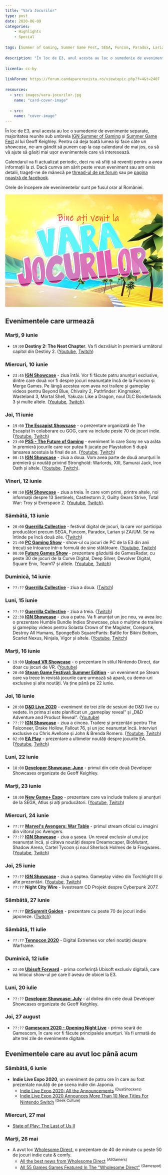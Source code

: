 ```yaml
---
title: "Vara Jocurilor"
type: post
date: 2020-06-09
categories:
    - Highlights
    - Special

tags: [Summer of Gaming, Summer Game Fest, SEGA, Funcom, Paradox, Larian, "ZA/UM", Steam, Blizzard, World of Warcraft, "Marvel's Avengers", EA, The Escapist, IGN, GOG, Atlus, Digital Extremes, Warframe, Ubisoft, Sony, Gamescom]

description: "În loc de E3, anul acesta au loc o sumedenie de evenimente separate, majoritatea reunite sub umbrela IGN Summer of Gaming și Summer Game Fest al lui Geoff Keighley. Pentru că deja toată lumea își face câte un *showcase*, ne-am gândit să punem cap la cap calendarul de mai jos, ca să vă ajute să găsiți mai ușor evenimentele care vă interesează. Calendarul va fi actualizat periodic, deci nu vă sfiiți să reveniți pentru a avea informații la zi"

licenta: cc-by

linkForum: https://forum.candaparerevista.ro/viewtopic.php?f=4&t=2407

resources:
  - src: images/vara-jocurilor.jpg
    name: "card-cover-image"

  - src:
    name: "cover-image"
---
```


În loc de E3, anul acesta au loc o sumedenie de evenimente separate, majoritatea reunite sub umbrela [IGN Summer of Gaming](https://www.ign.com/articles/summer-of-gaming-live-stream-schedule-games-list) și [Summer Game Fest](https://www.summergamefest.com) al lui Geoff Keighley. Pentru că deja toată lumea își face câte un *showcase*, ne-am gândit să punem cap la cap calendarul de mai jos, ca să vă ajute să găsiți mai ușor evenimentele care vă interesează.

Calendarul va fi actualizat periodic, deci nu vă sfiiți să reveniți pentru a avea informații la zi. Dacă cumva am sărit peste vreun eveniment sau am omis detalii, trageți-ne de mânecă pe [thread-ul de pe forum](https://forum.candaparerevista.ro/viewtopic.php?f=4&t=2407) sau pe [pagina noastră de facebook](https://www.facebook.com/comunitatealevel/).

Orele de începere ale evenimentelor sunt pe fusul orar al României.

![](images/vara-jocurilor.jpg)

## Evenimentele care urmează

### Marți, 9 iunie

* `19:00` **Destiny 2: The Next Chapter**. Va fi dezvăluit în premieră următorul capitol din Destiny 2. ([Youtube](https://www.youtube.com/user/Bungie), [Twitch](https://www.twitch.tv/bungie))

### Miercuri, 10 iunie

* `23:45` **[IGN Showcase](https://www.ign.com/articles/summer-of-gaming-live-stream-schedule-games-list)** - ziua întâi. Vor fi făcute patru anunțuri exclusive, dintre care două vor fi despre jocuri neanunțate încă de la Funcom și Merge Games. Pe lângă acestea vom avea noi trailere și gameplay videos pentru Beyond Blue, Chivalry 2, Pathfinder: Kingmaker, Wasteland 3, Mortal Shell, Yakuza: Like a Dragon, noul DLC Borderlands 3 și multe altele. ([Youtube](https://www.youtube.com/watch?v=-GP6g5m_P7w), [Twitch](https://www.twitch.tv/ign)).

### Joi, 11 iunie

* `19:00` **[The Escapist Showcase](https://www.escapistmagazine.com/v2/announcing-the-escapist-indie-showcase-premiering-on-june-11/)** - o prezentare organizată de The Escapist în colaborare cu GOG, care va include peste 70 de jocuri indie. ([Youtube](https://www.youtube.com/channel/UCqg5FCR7NrpvlBWMXdt-5Vgt), [Twitch](https://www.twitch.tv/escapistmagazine))
* `23:00` **[PS5 - The Future of Gaming](https://blog.playstation.com/2020/06/08/updated-time-this-thursday-see-the-future-of-gaming-on-ps5/)** - eveniment în care Sony ne va arăta în premieră jocurile care vor putea fi jucate pe Playstation 5 după lansarea acestuia la final de an. ([Youtube](https://www.youtube.com/channel/UCg_JwOXFtu3iEtbr4ttXm9g), [Twitch](https://www.twitch.tv/playstation))
* `00:15` **[IGN Showcase](https://www.ign.com/articles/summer-of-gaming-live-stream-schedule-games-list)** - ziua a doua. Vom avea parte de două anunțuri în premieră și noutăți privind Stronghold: Warlords, XIII, Samurai Jack, Iron Oath și altele. ([Youtube](https://www.youtube.com/channel/UCKy1dAqELo0zrOtPkf0eTMw), [Twitch](https://www.twitch.tv/ign)).

### Vineri, 12 iunie

* `00:50` **[IGN Showcase](https://www.ign.com/articles/summer-of-gaming-live-stream-schedule-games-list)** - ziua a treia. În care vom primi, printre altele, noi informații despre 13 Sentinels, Castlestorm 2, Guilty Gears Strive, Total War: Troy și Everspace 2. ([Youtube](https://www.youtube.com/channel/UCKy1dAqELo0zrOtPkf0eTMw), [Twitch](https://www.twitch.tv/ign)).

### Sâmbătă, 13 iunie

* `20:00` **[Guerrilla Collective](https://www.guerrillacollective.com/)** - festival digital de jocuri, la care vor participa producători precum SEGA, Funcom, Paradox, Larian și ZA/UM. Se va întinde pe încă două zile. ([Twitch](https://www.twitch.tv/guerrillacollective))
* `21:00` **[PC Gaming Show](https://www.pcgamer.com/pc-gaming-show-2020/)** - show-ul cu jocuri de PC de la E3 din anii trecuți se întoarce într-o formulă de sine stătătoare. ([Youtube](https://www.youtube.com/watch?v=-jXwPnDpMD4), [Twitch](https://www.twitch.tv/pcgamer))
* `00:00` **[Future Games Show](https://www.gamesradar.com/gamesradar-presents-future-games-show-announcement-e3-2020/)** - prezentare găzduită de GamesRadar, cu peste 30 de jocuri de la Curve Digital, Deep Silver, Devolver Digital, Square Enix, Team17 și altele. ([Youtube](https://www.youtube.com/user/GamesRadar), [Twitch](https://www.twitch.tv/gamesradar))

### Duminică, 14 iunie

* `??:??` **[Guerrilla Collective](https://www.guerrillacollective.com/)** - ziua a doua. ([Twitch](https://www.twitch.tv/guerrillacollective))

### Luni, 15 iunie

* `??:??` **[Guerrilla Collective](https://www.guerrillacollective.com/)** - ziua a treia. ([Twitch](https://www.twitch.tv/guerrillacollective))
* `22:30` **[IGN Showcase](https://www.ign.com/articles/summer-of-gaming-live-stream-schedule-games-list)** - ziua a patra. Va fi anunțat un joc nou, va avea loc o prezentare Humble Bundle Indies Showcase, plus o mulțime de trailere și gameplay videos pentru Solasta Crown of the Magister, Corepunk, Destroy All Humans, SpongeBob SquarePants: Battle for Bikini Bottom, Scarlet Nexus, Ninjala, Vigor și altele. ([Youtube](https://www.youtube.com/channel/UCKy1dAqELo0zrOtPkf0eTMw), [Twitch](https://www.twitch.tv/ign))

### Marți, 16 iunie

* `19:00` **[Upload VR Showcase](https://uploadvr.com/vr-showcase-2020/)** - o prezentare în stilul Nintendo Direct, dar doar cu jocuri de VR. ([Youtube](https://www.youtube.com/c/uploadvr))
* `20:00` **[Steam Game Festival: Summer Edition](https://store.steampowered.com/sale/gamefestival)** - un eveniment pe Steam care va trece în revistă jocurile care urmează să apară, cu demo-uri exclusive și alte noutăți. Va ține până pe 22 iunie.

### Joi, 18 iunie

* `20:00` **[D&D Live 2020](https://dnd.wizards.com/dndlive2020)** - eveniment de trei zile de sesiuni de D&D live cu vedete. În prima zi este planificat un „gameplay reveal” și „D&D Adventure and Product Reveal”. ([Youtube](https://www.youtube.com/channel/UCi-PULMg2eD_v5AO0PlW4sg))
* `??:??` **[IGN Showcase](https://www.ign.com/articles/summer-of-gaming-live-stream-schedule-games-list)** - ziua a cincea. Trailere și prezentări pentru The Falconeer, Drake Hollow, Fallout 76, și un joc neanunțat încă. Interviuri exclusive cu Chris Avellone și John & Brenda Romero. ([Youtube](https://www.youtube.com/channel/UCKy1dAqELo0zrOtPkf0eTMw), [Twitch](https://www.twitch.tv/ign))
* `02:00` **[EA Play](https://www.ea.com/ea-play-live)** - prezentare a ultimelor noutăți despre jocurile EA. ([Youtube](https://www.youtube.com/channel/UCIHBybdoneVVpaQK7xMz1ww), [Twitch](https://www.twitch.tv/ea))

### Luni, 22 iunie

* `18:00` **[Developer Showcase: June](https://twitter.com/summergamefest/status/1263920316121624576)** - primul din cele două Developer Showcases organizate de Geoff Keighley.

### Marți, 23 iunie

* `18:00` **[New Game+ Expo](https://www.ngpx.games/)** - prezentare care va include trailere și anunțuri de la SEGA, Atlus și alți producători. ([Youtube](https://www.youtube.com/NewGamePlusExpo), [Twitch](https://www.twitch.tv/newgameplusexpo))

### Miercuri, 24 iunie

* `??:??` **[Marvel's Avengers: War Table](https://www.ign.com/articles/marvels-avengers-war-table-gameplay-and-co-op-stream-announced-for-june-2020)** - primul stream oficial cu imagini din viitorul joc Avengers.
* `??:??` **[IGN Showcase](https://www.ign.com/articles/summer-of-gaming-live-stream-schedule-games-list)** - ziua a șasea. Un reveal exclusiv al unui
joc neanunțat încă, și câteva noutăți despre Dreamscaper, BioMutant, Shadow Arena, Cartel Tycoon și noul Sherlock Holmes de la Frogwares. ([Youtube](https://www.youtube.com/channel/UCKy1dAqELo0zrOtPkf0eTMw), [Twitch](https://www.twitch.tv/ign))

### Joi, 25 iunie

* `??:??` **[IGN Showcase](https://www.ign.com/articles/summer-of-gaming-live-stream-schedule-games-list)** - ziua a șaptea. Gameplay video din Torchlight III și alte prezentări. ([Youtube](https://www.youtube.com/channel/UCKy1dAqELo0zrOtPkf0eTMw), [Twitch](https://www.twitch.tv/ign))
* `??:??` **Night City Wire** - livestream CD Projekt despre Cyberpunk 2077.

### Sâmbătă, 27 iunie

* `??:??` **[BitSummit Gaiden](https://bitsummit.org/en/bitsummit-gaiden-takes-discord-twitch-by-storm-june-27-28/)** - prezentare cu peste 70 de jocuri indie japoneze. ([Twitch](https://www.twitch.tv/bitsummit))

### Sâmbătă, 11 iulie

* `??:??` **[Tennocon 2020](https://www.warframe.com/tennocon)** - Digital Extremes vor oferi noutăți despre Warframe.

### Duminică, 12 iulie

* `22:00` **[Ubisoft Forward](https://news.ubisoft.com/en-us/article/4zeZmXUNV2QZYwfOd0whUa/save-the-date-ubisoft-forward-announced-for-july-12)** - prima conferință Ubisoft exclusiv digitală, care va înlocui show-ul pe care îl aveau de obicei la E3.

### Luni, 20 iulie

* `??:??` **[Developer Showcase: July](https://twitter.com/summergamefest/status/1263920316121624576)** - al doilea din cele două Developer Showcases organizate de Geoff Keighley.

### Joi, 27 august

* `??:??` **[Gamescom 2020 - Opening Night Live](https://www.gamescom.global/news/content-for-media-representatives/press-information-of-gamescom/press-release/)** - prima seară de Gamescom, în care vor fi făcute principalele anunțuri. Va fi urmată de alte trei zile de evenimente digitale.


## Evenimentele care au avut loc până acum

### Sâmbătă, 6 iunie

* **Indie Live Expo 2020**, un eveniment de patru ore în care au fost prezentate noutăți de pe scena indie din Japonia.
   * [Indie Live Expo 2020: All the Announcements](https://www.dualshockers.com/indie-live-expo-2020-all-the-announcements-june-6-2020/) <sup>(DualShockers)</sup>
   * [Indie Live Expo 2020 Announces More Than 10 New Titles For Nintendo Switch](https://geekculture.co/indie-live-expo-2020-announces-more-than-10-new-titles-for-nintendo-switch/) <sup>(Geek Culture)</sup>

### Miercuri, 27 mai

* [State of Play: The Last of Us II](https://www.youtube.com/watch?v=eML5icfq5VM)

### Marți, 26 mai

* A avut loc [Wholesome Direct](https://www.youtube.com/watch?v=AwCNzOPR8Ck), o prezentare de 40 de minute cu peste 50 de jocuri indie cute & comfy.
  * [All the best news from Wholesome Direct](https://ag.hyperxgaming.com/article/10204/all-the-best-news-from-wholesome-direct) <sup>(AllGamers)</sup>
  * [All 55 Games Games Featured In The &quot;Wholesome Direct&quot;](https://www.gamespot.com/articles/all-55-games-games-featured-in-the-wholesome-direc/1100-6477628/) <sup>(Gamespot)</sup>
